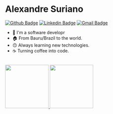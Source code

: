 # Alexandre Suriano

[![Github Badge](https://img.shields.io/badge/-Github-000?style=for-the-badge&logo=Github&logoColor=white&link=https://github.com/luansapelli)](https://github.com/alexsuriano)
[![Linkedin Badge](https://img.shields.io/badge/-LinkedIn-blue?style=for-the-badge&logo=Linkedin&logoColor=white&link=https://www.linkedin.com/in/alexsuriano/)](https://www.linkedin.com/in/alexsuriano/)
[![Gmail Badge](https://img.shields.io/badge/-Gmail-c14438?style=for-the-badge&logo=Gmail&logoColor=white&link=mailto:luansapelli@gmail.com)](mailto:alexandre.suriano@gmail.com)

- 💼  I'm a software developr
- 🏠  From Bauru/Brazil to the world.
- 🙃  Always learning new technologies.
- ☕   Turning coffee into code.

<br>

<div>
    <a href="https://github.com/alexsuriano">
  <img height="140em" src="https://github-readme-stats.vercel.app/api?username=alexsuriano&show_icons=true&theme=dracula&include_all_commits=true&count_private=true"/>
  <img height="140em" src="https://github-readme-stats.vercel.app/api/top-langs/?username=alexsuriano&count_private=true&layout=compact&langs_count=7&theme=dracula"/>
</div>

